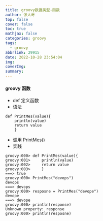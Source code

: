 ```yaml
---
title: groovy数据类型-函数
author: 张大哥
top: false
cover: false
toc: true
mathjax: false
categories: groovy
tags:
  - groovy
abbrlink: 29915
date: 2022-10-28 23:54:04
img:
coverImg:
summary:
---
```


#### groovy 函数

*  def 定义函数
*  语法
```
def PrintMes(value){
    println(value)
    return value
    }

```
* 调用 PrintMes()
* 实践
```
groovy:000> def PrintMes(value){
groovy:001>     println(value)
groovy:002>     return value
groovy:003>     }
===> true
groovy:000> PrintMes("devops")
devops
===> devops
groovy:000> resposne = PrintMes("devope")
devope
===> devope
groovy:000> println(response)
Unknown property: response
groovy:000> println(resposne)

```